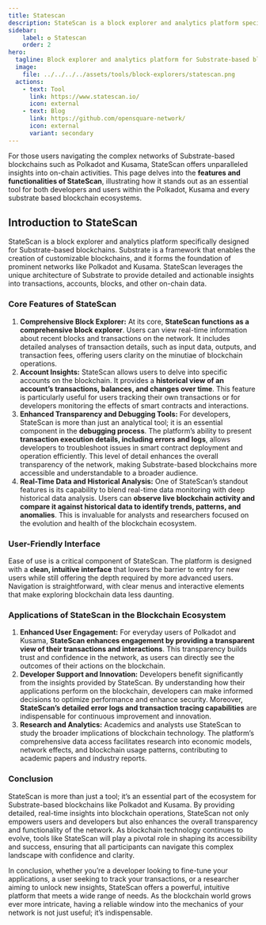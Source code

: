 ```yaml
---
title: Statescan
description: StateScan is a block explorer and analytics platform specifically designed for Substrate-based blockchains.
sidebar:
    label: ✪ Statescan
    order: 2
hero:
  tagline: Block explorer and analytics platform for Substrate-based blockchains,
  image: 
    file: ../../../../assets/tools/block-explorers/statescan.png
  actions:
    - text: Tool
      link: https://www.statescan.io/
      icon: external
    - text: Blog
      link: https://github.com/opensquare-network/
      icon: external
      variant: secondary
---
```


For those users navigating the complex networks of Substrate-based blockchains such as Polkadot and Kusama, StateScan offers unparalleled insights into on-chain activities. This page delves into the **features and functionalities of StateScan**, illustrating how it stands out as an essential tool for both developers and users within the Polkadot, Kusama and every substrate based blockchain ecosystems.

## Introduction to StateScan
StateScan is a block explorer and analytics platform specifically designed for Substrate-based blockchains. Substrate is a framework that enables the creation of customizable blockchains, and it forms the foundation of prominent networks like Polkadot and Kusama. StateScan leverages the unique architecture of Substrate to provide detailed and actionable insights into transactions, accounts, blocks, and other on-chain data.

### Core Features of StateScan
1. **Comprehensive Block Explorer:** At its core, **StateScan functions as a comprehensive block explorer**. Users can view real-time information about recent blocks and transactions on the network. It includes detailed analyses of transaction details, such as input data, outputs, and transaction fees, offering users clarity on the minutiae of blockchain operations.
2. **Account Insights:** StateScan allows users to delve into specific accounts on the blockchain. It provides a **historical view of an account’s transactions, balances, and changes over time**. This feature is particularly useful for users tracking their own transactions or for developers monitoring the effects of smart contracts and interactions.
3. **Enhanced Transparency and Debugging Tools:** For developers, StateScan is more than just an analytical tool; it is an essential component in the **debugging process**. The platform’s ability to present **transaction execution details, including errors and logs**, allows developers to troubleshoot issues in smart contract deployment and operation efficiently. This level of detail enhances the overall transparency of the network, making Substrate-based blockchains more accessible and understandable to a broader audience.
4. **Real-Time Data and Historical Analysis:** One of StateScan’s standout features is its capability to blend real-time data monitoring with deep historical data analysis. Users can **observe live blockchain activity and compare it against historical data to identify trends, patterns, and anomalies**. This is invaluable for analysts and researchers focused on the evolution and health of the blockchain ecosystem.

### User-Friendly Interface
Ease of use is a critical component of StateScan. The platform is designed with a **clean, intuitive interface** that lowers the barrier to entry for new users while still offering the depth required by more advanced users. Navigation is straightforward, with clear menus and interactive elements that make exploring blockchain data less daunting.

### Applications of StateScan in the Blockchain Ecosystem
1. **Enhanced User Engagement:** For everyday users of Polkadot and Kusama, **StateScan enhances engagement by providing a transparent view of their transactions and interactions**. This transparency builds trust and confidence in the network, as users can directly see the outcomes of their actions on the blockchain.
2. **Developer Support and Innovation:** Developers benefit significantly from the insights provided by StateScan. By understanding how their applications perform on the blockchain, developers can make informed decisions to optimize performance and enhance security. Moreover, **StateScan’s detailed error logs and transaction tracing capabilities** are indispensable for continuous improvement and innovation.
3. **Research and Analytics:** Academics and analysts use StateScan to study the broader implications of blockchain technology. The platform’s comprehensive data access facilitates research into economic models, network effects, and blockchain usage patterns, contributing to academic papers and industry reports.

### Conclusion
StateScan is more than just a tool; it’s an essential part of the ecosystem for Substrate-based blockchains like Polkadot and Kusama. By providing detailed, real-time insights into blockchain operations, StateScan not only empowers users and developers but also enhances the overall transparency and functionality of the network. As blockchain technology continues to evolve, tools like StateScan will play a pivotal role in shaping its accessibility and success, ensuring that all participants can navigate this complex landscape with confidence and clarity.

In conclusion, whether you’re a developer looking to fine-tune your applications, a user seeking to track your transactions, or a researcher aiming to unlock new insights, StateScan offers a powerful, intuitive platform that meets a wide range of needs. As the blockchain world grows ever more intricate, having a reliable window into the mechanics of your network is not just useful; it’s indispensable.